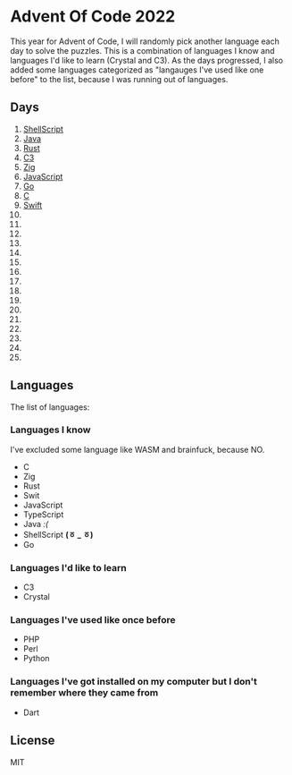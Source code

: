 # Advent Of Code 2022

This year for Advent of Code, I will randomly pick another language each day to
solve the puzzles. This is a combination of languages I know and languages I'd
like to learn (Crystal and C3). As the days progressed, I also added some languages
categorized as "langauges I've used like one before" to the list, because I was
running out of languages.

## Days

1. [ShellScript](/day1)
2. [Java](/day2)
3. [Rust](/day3)
4. [C3](/day4)
5. [Zig](/day5)
6. [JavaScript](/day6)
7. [Go](/day7)
8. [C](/day8)
9. [Swift](/day9)
10.
11.
12.
13.
14.
15.
16.
17.
18.
19.
20.
21.
22.
23.
24.
25.

## Languages

The list of languages:

### Languages I know

I've excluded some language like WASM and brainfuck, because NO.

- C
- Zig
- Rust
- Swit
- JavaScript
- TypeScript
- Java *:(*
- ShellScript **(ㆆ _ ㆆ)**
- Go

### Languages I'd like to learn

- C3
- Crystal

### Languages I've used like once before

- PHP
- Perl
- Python

### Languages I've got installed on my computer but I don't remember where they came from

- Dart

## License

MIT
